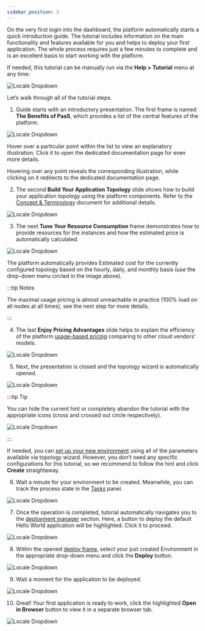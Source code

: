 ```yaml
---
sidebar_position: 3
---
```


On the very first login into the dashboard, the platform automatically starts a quick introduction guide. The tutorial includes information on the main functionality and features available for you and helps to deploy your first application. The whole process requires just a few minutes to complete and is an excellent basis to start working with the platform.

If needed, this tutorial can be manually run via the **Help > Tutorial** menu at any time:

<div style={{
    display:'flex',
    justifyContent: 'center',
    margin: '0 0 1rem 0'
}}>

![Locale Dropdown](./img/WelcomeTutorial/01-start-paas-welcome-tutorial.png)

</div>

Let’s walk through all of the tutorial steps.

1. Guide starts with an introductory presentation. The first frame is named **The Benefits of PaaS**, which provides a list of the central features of the platform.

![Locale Dropdown](./img/WelcomeTutorial/02-tutorial-paas-benefits.png)

Hover over a particular point within the list to view an explanatory illustration. Click it to open the dedicated documentation page for even more details.

Hovering over any point reveals the corresponding illustration, while clicking on it redirects to the dedicated documentation page.

2. The second **Build Your Application Topology** slide shows how to build your application topology using the platform components. Refer to the [Concept & Terminology](/docs/PlatformOverview/Basics%20&%20Terminology) document for additional details.

![Locale Dropdown](./img/WelcomeTutorial/03-tutorial-build-application-topology.png)

3. The next **Tune Your Resource Consumption** frame demonstrates how to provide resources for the instances and how the estimated price is automatically calculated.

![Locale Dropdown](./img/WelcomeTutorial/04-tutorial-tune-resource-consumption.png)

The platform automatically provides Estimated cost for the currently configured topology based on the hourly, daily, and monthly basis (use the drop-down menu circled in the image above).

:::tip Notes

The maximal usage pricing is almost unreachable in practice (100% load on all nodes at all times), see the next step for more details.

:::

4. The last **Enjoy Pricing Advantages** slide helps to explain the efficiency of the platform [usage-based pricing](http://localhost:3000/docs/Account&Pricing/Pricing%20Model%20Overview) comparing to other cloud vendors' models.

![Locale Dropdown](./img/WelcomeTutorial/05-tutorial-paas-pricing-advantages.png)

5. Next, the presentation is closed and the topology wizard is automatically opened.

![Locale Dropdown](./img/WelcomeTutorial/06-tutorial-create-environment.png)

:::tip Tip

You can hide the current hint or completely abandon the tutorial with the appropriate icons (cross and crossed out circle respectively).

<div style={{
    display:'flex',
    justifyContent: 'center',
    margin: '0 0 1rem 0'
}}>

![Locale Dropdown](./img/WelcomeTutorial/07-close-and-stop-tutorial.png)

</div>

:::

If needed, you can [set up your new environment](http://localhost:3000/docs/EnvironmentManagement/Setting%20Up%20Environment) using all of the parameters available via topology wizard. However, you don’t need any specific configurations for this tutorial, so we recommend to follow the hint and click **Create** straightaway.

6. Wait a minute for your environment to be created. Meanwhile, you can track the process state in the [Tasks](http://localhost:3000/docs/QuickStart/Dashboard%20Guide) panel.

![Locale Dropdown](./img/WelcomeTutorial/08-tutorial-tasks-panel.png)

7. Once the operation is completed, tutorial automatically navigates you to the [deployment manager](http://localhost:3000/docs/Deployment/Deployment%20Manager) section. Here, a button to deploy the default Hello World application will be highlighted. Click it to proceed.

![Locale Dropdown](./img/WelcomeTutorial/09-tutorial-deploy-default-application.png)

8. Within the opened [deploy frame](http://localhost:3000/docs/Deployment/Deployment%20Guide), select your just created Environment in the appropriate drop-down menu and click the **Deploy** button.

<div style={{
    display:'flex',
    justifyContent: 'center',
    margin: '0 0 1rem 0'
}}>

![Locale Dropdown](./img/WelcomeTutorial/10-tutorial-confirm-application-deployment.png)

</div>

9. Wait a moment for the application to be deployed.

![Locale Dropdown](./img/WelcomeTutorial/11-tutorial-wait-for-deployment.png)

10. Great! Your first application is ready to work, click the highlighted **Open in Browser** button to view it in a separate browser tab.

![Locale Dropdown](./img/WelcomeTutorial/12-tutorial-open-application-in-browser.png)
